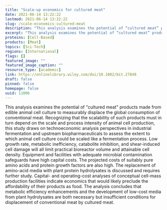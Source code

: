 ```yaml
---
title: "Scale-up economics for cultured meat"
date: 2021-06-14 13:22:22
lastmod: 2021-06-14 13:22:22
slug: /scale-economics-cultured-meat
description: "This analysis examines the potential of “cultured meat” products made from edible animal cell culture to measurably displace the global consumption of conventional meat. Recognizing that the scalability of such products must in turn depend on the scale and process intensity of animal cell production, this study draws on technoeconomic analysis perspectives in industrial fermentation and upstream biopharmaceuticals to assess the extent to which animal cell culture could be scaled like a fermentation process."
excerpt: "This analysis examines the potential of “cultured meat” products made from edible animal cell culture to measurably displace the global consumption of conventional meat. Recognizing that the scalability of such products must in turn depend on the scale and process intensity of animal cell production, this study draws on technoeconomic analysis perspectives in industrial fermentation and upstream biopharmaceuticals to assess the extent to which animal cell culture could be scaled like a fermentation process."
proteins: [Cell-Based]
products: [Meat]
topics: [Sci-Tech]
regions: [International]
flags: []
featured_image: ""
featured_image_caption: ""
resource_type: [academic]
link: https://onlinelibrary.wiley.com/doi/10.1002/bit.27848
draft: false
pinned: false
homepage: false
uuid: 11006
---
```

This analysis examines the potential of "cultured meat" products made
from edible animal cell culture to measurably displace the global
consumption of conventional meat. Recognizing that the scalability of
such products must in turn depend on the scale and process intensity of
animal cell production, this study draws on technoeconomic analysis
perspectives in industrial fermentation and upstream biopharmaceuticals
to assess the extent to which animal cell culture could be scaled like a
fermentation process. Low growth rate, metabolic inefficiency,
catabolite inhibition, and shear-induced cell damage will all limit
practical bioreactor volume and attainable cell density. Equipment and
facilities with adequate microbial contamination safeguards have high
capital costs. The projected costs of suitably pure amino acids and
protein growth factors are also high. The replacement of amino-acid
media with plant protein hydrolysates is discussed and requires further
study. Capital- and operating-cost analyses of conceptual cell-mass
production facilities indicate economics that would likely preclude the
affordability of their products as food. The analysis concludes that
metabolic efficiency enhancements and the development of low-cost media
from plant hydrolysates are both necessary but insufficient conditions
for displacement of conventional meat by cultured meat.
